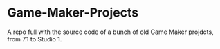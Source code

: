 # Game-Maker-Projects
 A repo full with the source code of a bunch of old Game Maker projdcts, from 7.1 to Studio 1.
